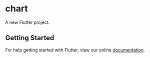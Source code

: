 # chart

A new Flutter project.

## Getting Started

For help getting started with Flutter, view our online
[documentation](https://flutter.io/).
